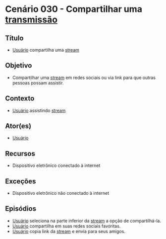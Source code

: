 # Cenário 030 - Compartilhar uma [transmissão](Stream)


## Título
* [Usuário](User) compartilha uma [stream](Stream)

## Objetivo
* Compartilhar uma [stream](Stream) em redes sociais ou via link para que outras pessoas possam assistir.

## Contexto
* [Usuário](User) assistindo [stream](Stream)

## Ator(es)
* [Usuário](User) 

## Recursos
* Dispositivo eletrônico conectado à internet

## Exceções
* Dispositivo eletrônico não conectado à internet

## Episódios
* [Usuário](User) seleciona na parte inferior da [stream](Stream) a opção de compartilhá-la.
* [Usuário](User) compartilha em suas redes sociais favoritas.
* [Usuário](User) copia link da [stream](Stream) e envia para seus amigos.